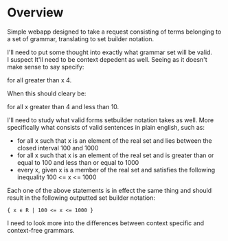 # Overview

Simple webapp designed to take a request consisting of terms belonging to a set of grammar, translating to set builder notation.

I'll need to put some thought into exactly what grammar set will be valid.  
I suspect It'll need to be context depedent as well. Seeing as it doesn't make sense
to say specify:

for all greater than x 4. 

When this should cleary be: 

for all x greater than 4 and less than 10. 

I'll need to study what valid forms setbuilder notation takes as well. More specifically
what consists of valid sentences in plain english, such as:

- for all x such that x is an element of the real set and lies between the closed interval 100 and 1000
- for all x such that x is an element of the real set and is greater than or equal to 100 and less than or equal to 1000
- every x, given x is a member of the real set and satisfies the following inequality 100 <= x <= 1000 

Each one of the above statements is in effect the same thing and should result in the following outputted set builder notation:

`{ x ϵ R | 100 <= x <= 1000 }`

I need to look more into the differences between context specific and context-free grammars.


